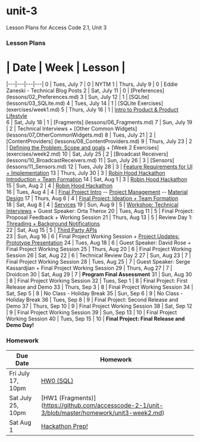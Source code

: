 # unit-3
Lesson Plans for Access Code 2.1, Unit 3

### Lesson Plans

 # |  Date | Week | Lesson |
|---|---|---|---|
0 | Tues, July 7 | 0 | NYTM
1 | Thurs, July 9 | 0 | Eddie Zaneski - Technical Blog Posts
2 | Sat, July 11 | 0 | [Preferences] (lessons/02_Preferences.md)
3 | Sun, July 12 | 1 | [SQLite] (lessons/03_SQLite.md)
4 | Tues, July 14 | 1 | [SQLite Exercises] (exercises/week1.md)
5 | Thurs, July 16 | 1 | [Intro to Product & Product Lifestyle](lessons/05_Product.md)  
6 | Sat, July 18 | 1 | [Fragments] (lessons/06_Fragments.md)
7 | Sun, July 19 | 2 | Technical Interviews + [Other Common Widgets] (lessons/07_OtherCommonWidgets.md)
8 | Tues, July 21 | 2 | [ContentProviders] (lessons/08_ContentProviders.md)
9 | Thurs, July 23 | 2 | [Defining the Problem: Scope and goals](lessons/09_Product2.md) + [Week 2 Exercises] (exercises/week2.md)
10 | Sat, July 25 | 2 | [Broadcast Receivers] (lessons/10_BroadcastReceivers.md)
11 | Sun, July 26 | 3 | [Sensors] (lessons/11_Sensors.md)
12 | Tues, July 28 | 3 | [Feature Requirements for UI + Implementation](lessons/12_Product3.md)
13 | Thurs, July 30 | 3 | [Robin Hood Hackathon Introduction + Team Formation](lessons/13_HackathonIntroduction.md)
14 | Sat, Aug 1 | 3 | [Robin Hood Hackathon](https://github.com/accesscode-2-1/robinhood_hackathon)  
15 | Sun, Aug 2 | 4 | [Robin Hood Hackathon](https://github.com/accesscode-2-1/robinhood_hackathon)  
16 | Tues, Aug 4 | 4 | [Final Project Intro](https://github.com/accesscode-2-1/unit-3-project) -- [Project Management](lessons/16_ProjectManagement.md) -- [Material Design](lessons/16_MaterialDesign.md)
17 | Thurs, Aug 6 | 4 | [Final Project: Ideation + Team Formation](https://docs.google.com/forms/d/1sU6Vyyk7Y5yr382Acpa1xtYItCRtxsk5d6-RiYE-AvU/viewform)  
18 | Sat, Aug 8 | 4 | [Services](lessons/18_Services.md)
19 | Sun, Aug 9 | 5 | [Workshop: Technical Interviews](lessons/C4Q_technical_interviews.pdf) + Guest Speaker: Orta Therox
20 | Tues, Aug 11 | 5 | Final Project: Proposal Feedback + Working Session
21 | Thurs, Aug 13 | 5 | Review Day 1: [Threading + Background Notifications](lessons/21_Review-Threading%26Notifications.md)  
22 | Sat, Aug 15 | 5 | [Third Party APIs](lessons/22_APIs.md)  
23 | Sun, Aug 16 | 6 | Final Project Working Session + [Project Updates: Prototype Presentation](https://github.com/accesscode-2-1/unit-3-project/blob/master/demos/practice_demo_guidelines.md)
24 | Tues, Aug 18 | 6 | Guest Speaker: David Rose + Final Project Working Session
25 | Thurs, Aug 20 | 6 | Final Project Working Session
26 | Sat, Aug 22 | 6 | Technical Review Day 2
27 | Sun, Aug 23 | 7 | Final Project Working Session
28 | Tues, Aug 25 | 7 | Guest Speaker: Serge Kassardjian + Final Project Working Session
29 | Thurs, Aug 27 | 7 | Droidcon
30 | Sat, Aug 29 | 7 | **Program Final Assessment**
31 | Sun, Aug 30 | 8 | Final Project Working Session
32 | Tues, Sep 1 | 8 | Final Project: First Release and Demo
33 | Thurs, Sep 3 | 8 | Final Project Working Session
34 | Sat, Sep 5 | 8 | No Class - Holiday Break 
35 | Sun, Sep 6 | 9 | No Class - Holiday Break 
36 | Tues, Sep 8 | 9 | Final Project: Second Release and Demo
37 | Thurs, Sep 10 | 9 | Final Project Working Session
38 | Sat, Sep 12 | 9 | Final Project Working Session
39 | Sun, Sep 13 | 10 | Final Project Working Session
40 | Tues, Sep 15 | 10 | **Final Project: Final Release and Demo Day!**

### Homework
| Due Date | Homework|  
|---|---|
| Fri July 17, 10pm | [HW0 (SQL)](https://github.com/accesscode-2-1/unit-3/blob/master/homework/unit3-week1.md) |  
| Sat July 25, 10pm | [HW1 (Fragments)] (https://github.com/accesscode-2-1/unit-3/blob/master/homework/unit3-week2.md) |  
| Sat Aug 1 | [Hackathon Prep!](https://github.com/accesscode-2-1/unit-3/blob/master/homework/unit3-week3.md) |  
